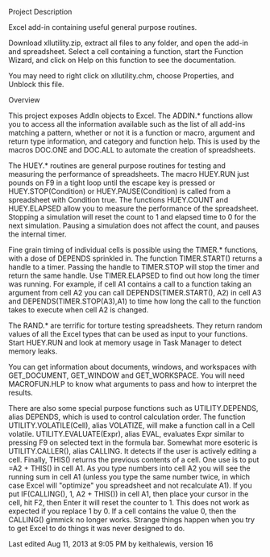 Project Description

Excel add-in containing useful general purpose routines.

Download xllutility.zip, extract all files to any folder, and open the add-in and spreadsheet.
Select a cell containing a function, start the Function Wizard, and click on Help on this function to see the documentation.

You may need to right click on xllutility.chm, choose Properties, and Unblock this file.

Overview

This project exposes AddIn objects to Excel. The ADDIN.* functions allow you to access all the information available such as the list of all add-ins matching a pattern, whether or not it is a function or macro, argument and return type information, and category and function help. This is used by the macros DOC.ONE and DOC.ALL to automate the creation of spreadsheets.

The HUEY.* routines are general purpose routines for testing and measuring the performance of spreadsheets. The macro HUEY.RUN just pounds on F9 in a tight loop until the escape key is pressed or HUEY.STOP(Condition) or HUEY.PAUSE(Condition) is called from a spreadsheet with Condition true. The functions HUEY.COUNT and HUEY.ELAPSED allow you to measure the performance of the spreadsheet. Stopping a simulation will reset the count to 1 and elapsed time to 0 for the next simulation. Pausing a simulation does not affect the count, and pauses the internal timer.

Fine grain timing of individual cells is possible using the TIMER.* functions, with a dose of DEPENDS sprinkled in. The function TIMER.START() returns a handle to a timer. Passing the handle to TIMER.STOP will stop the timer and return the same handle. Use TIMER.ELAPSED to find out how long the timer was running. For example, if cell A1 contains a call to a function taking an argument from cell A2 you can call DEPENDS(TIMER.START(), A2) in cell A3 and DEPENDS(TIMER.STOP(A3),A1) to time how long the call to the function takes to execute when cell A2 is changed.

The RAND.* are terrific for torture testing spreadsheets. They return random values of all the Excel types that can be used as input to your functions. Start HUEY.RUN and look at memory usage in Task Manager to detect memory leaks.

You can get information about documents, windows, and workspaces with GET_DOCUMENT, GET_WINDOW and GET_WORKSPACE. You will need MACROFUN.HLP to know what arguments to pass and how to interpret the results.

There are also some special purpose functions such as UTILITY.DEPENDS, alias DEPENDS, which is used to control calculation order. The function UTILITY.VOLATILE(Cell), alias VOLATIZE, will make a function call in a Cell volatile. UTILITY.EVALUATE(Expr), alias EVAL, evaluates Expr similar to pressing F9 on selected text in the formula bar. Somewhat more esoteric is UTILITY.CALLER(), alias CALLING. It detects if the user is actively editing a cell. Finally, THIS() returns the previous contents of a cell. One use is to put =A2 + THIS() in cell A1. As you type numbers into cell A2 you will see the running sum in cell A1 (unless you type the same number twice, in which case Excel will "optimize" you spreadsheet and not recalculate A1). If you put IF(CALLING(), 1, A2 + THIS()) in cell A1, then place your cursor in the cell, hit F2, then Enter it will reset the counter to 1. This does not work as expected if you replace 1 by 0. If a cell contains the value 0, then the CALLING() gimmick no longer works. Strange things happen when you try to get Excel to do things it was never designed to do.

Last edited Aug 11, 2013 at 9:05 PM by keithalewis, version 16